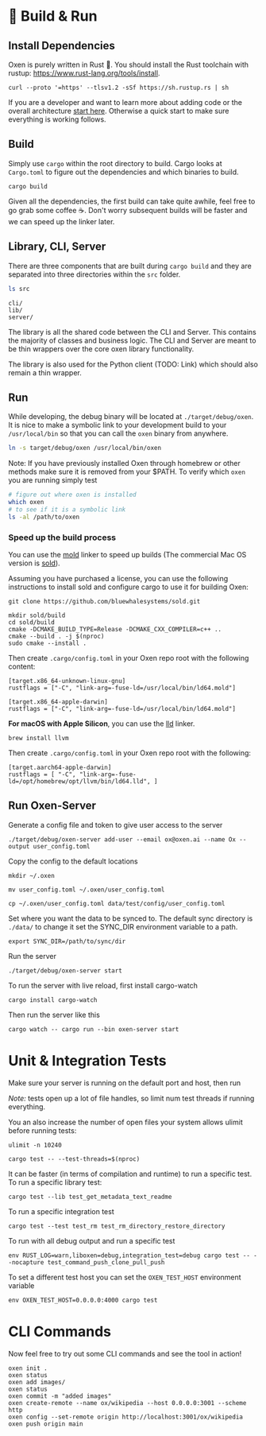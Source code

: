 # 🔨 Build & Run

## Install Dependencies

Oxen is purely written in Rust 🦀. You should install the Rust toolchain with rustup: https://www.rust-lang.org/tools/install.

```
curl --proto '=https' --tlsv1.2 -sSf https://sh.rustup.rs | sh
```

If you are a developer and want to learn more about adding code or the overall architecture [start here](docs/dev/AddLibraryCode.md). Otherwise a quick start to make sure everything is working follows.

## Build

Simply use `cargo` within the root directory to build. Cargo looks at `Cargo.toml` to figure out the dependencies and which binaries to build.

```
cargo build
```

Given all the dependencies, the first build can take quite awhile, feel free to go grab some coffee ☕️. Don't worry subsequent builds will be faster and we can speed up the linker later.

## Library, CLI, Server

There are three components that are built during `cargo build` and they are separated into three directories within the `src` folder.

```bash
ls src
```

```
cli/
lib/
server/
```

The library is all the shared code between the CLI and Server. This contains the majority of classes and business logic. The CLI and Server are meant to be thin wrappers over the core oxen library functionality.

The library is also used for the Python client (TODO: Link) which should also remain a thin wrapper.

## Run

While developing, the debug binary will be located at `./target/debug/oxen`. It is nice to make a symbolic link to your development build to your `/usr/local/bin` so that you can call the `oxen` binary from anywhere.

```bash
ln -s target/debug/oxen /usr/local/bin/oxen
```

Note: If you have previously installed Oxen through homebrew or other methods make sure it is removed from your $PATH. To verify which `oxen` you are running simply test

```bash
# figure out where oxen is installed
which oxen
# to see if it is a symbolic link
ls -al /path/to/oxen
```

### Speed up the build process

You can use
the [mold](https://github.com/rui314/mold) linker to speed up builds (The
commercial Mac OS version is [sold](https://github.com/bluewhalesystems/sold)).

Assuming you have purchased a license, you can use the following instructions to
install sold and configure cargo to use it for building Oxen:

```
git clone https://github.com/bluewhalesystems/sold.git

mkdir sold/build
cd sold/build
cmake -DCMAKE_BUILD_TYPE=Release -DCMAKE_CXX_COMPILER=c++ ..
cmake --build . -j $(nproc)
sudo cmake --install .
```

Then create `.cargo/config.toml` in your Oxen repo root with the following
content:

```
[target.x86_64-unknown-linux-gnu]
rustflags = ["-C", "link-arg=-fuse-ld=/usr/local/bin/ld64.mold"]

[target.x86_64-apple-darwin]
rustflags = ["-C", "link-arg=-fuse-ld=/usr/local/bin/ld64.mold"]

```

**For macOS with Apple Silicon**, you can use the [lld](https://lld.llvm.org/) linker.

```
brew install llvm
```

Then create `.cargo/config.toml` in your Oxen repo root with the following:

```
[target.aarch64-apple-darwin]
rustflags = [ "-C", "link-arg=-fuse-ld=/opt/homebrew/opt/llvm/bin/ld64.lld", ]

```

## Run Oxen-Server

Generate a config file and token to give user access to the server

```
./target/debug/oxen-server add-user --email ox@oxen.ai --name Ox --output user_config.toml
```

Copy the config to the default locations

```
mkdir ~/.oxen
```

```
mv user_config.toml ~/.oxen/user_config.toml
```

```
cp ~/.oxen/user_config.toml data/test/config/user_config.toml
```

Set where you want the data to be synced to. The default sync directory is `./data/` to change it set the SYNC_DIR environment variable to a path.

```
export SYNC_DIR=/path/to/sync/dir
```

Run the server

```
./target/debug/oxen-server start
```

To run the server with live reload, first install cargo-watch

```
cargo install cargo-watch
```

Then run the server like this

```
cargo watch -- cargo run --bin oxen-server start
```

# Unit & Integration Tests

Make sure your server is running on the default port and host, then run

*Note:* tests open up a lot of file handles, so limit num test threads if running everything.

You an also increase the number of open files your system allows ulimit before running tests:

```
ulimit -n 10240
```

```
cargo test -- --test-threads=$(nproc)
```

It can be faster (in terms of compilation and runtime) to run a specific test. To run a specific library test:

```
cargo test --lib test_get_metadata_text_readme
```

To run a specific integration test

```
cargo test --test test_rm test_rm_directory_restore_directory
```

To run with all debug output and run a specific test

```
env RUST_LOG=warn,liboxen=debug,integration_test=debug cargo test -- --nocapture test_command_push_clone_pull_push
```

To set a different test host you can set the `OXEN_TEST_HOST` environment variable

```
env OXEN_TEST_HOST=0.0.0.0:4000 cargo test
```

# CLI Commands

Now feel free to try out some CLI commands and see the tool in action!

```
oxen init .
oxen status
oxen add images/
oxen status
oxen commit -m "added images"
oxen create-remote --name ox/wikipedia --host 0.0.0.0:3001 --scheme http
oxen config --set-remote origin http://localhost:3001/ox/wikipedia
oxen push origin main
```
